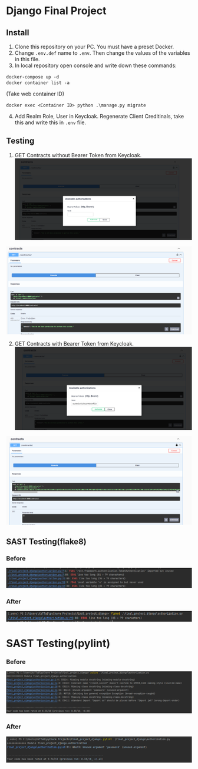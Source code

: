 # Django Final Project

## Install

1. Clone this repository on your PC. You must have a preset Docker.
2. Change `.env.def` name to `.env`. Then change the values of the variables in this file.
3. In local repository open console and write down these commands:

```
docker-compose up -d
docker container list -a
```
(Take web container ID) 
```
docker exec <Container ID> python .\manage.py migrate
```
4. Add Realm Role, User in Keycloak. Regenerate Client Creditinals, take this and write this in `.env` file.

## Testing

1. GET Contracts without Bearer Token from Keycloak.
![image](docs/1.png)

![image](docs/2.png)

2. GET Contracts with Bearer Token from Keycloak.
![image](docs/3.png)

![image](docs/4.png)

## SAST Testing(flake8)
### Before
![image](docs/5.png)
### After
![image](docs/6.png)

# SAST Testing(pylint)
### Before
![image](docs/7.png)
### After
![image](docs/8.png)
